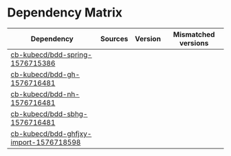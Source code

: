 # Dependency Matrix

Dependency | Sources | Version | Mismatched versions
---------- | ------- | ------- | -------------------
[cb-kubecd/bdd-spring-1576715386](https://github.com/cb-kubecd/bdd-spring-1576715386.git) |  | []() | 
[cb-kubecd/bdd-gh-1576716481](https://github.com/cb-kubecd/bdd-gh-1576716481.git) |  | []() | 
[cb-kubecd/bdd-nh-1576716481](https://github.com/cb-kubecd/bdd-nh-1576716481.git) |  | []() | 
[cb-kubecd/bdd-sbhg-1576716481](https://github.com/cb-kubecd/bdd-sbhg-1576716481.git) |  | []() | 
[cb-kubecd/bdd-ghfjxy-import-1576718598](https://github.com/cb-kubecd/bdd-ghfjxy-import-1576718598.git) |  | []() | 
